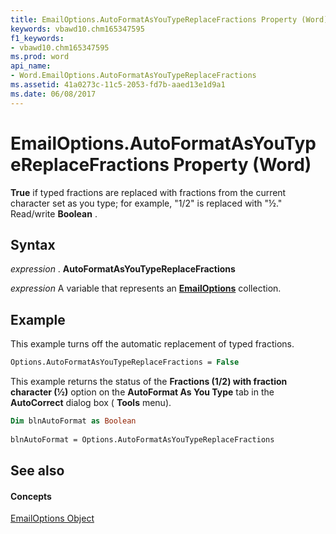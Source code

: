 ```yaml
---
title: EmailOptions.AutoFormatAsYouTypeReplaceFractions Property (Word)
keywords: vbawd10.chm165347595
f1_keywords:
- vbawd10.chm165347595
ms.prod: word
api_name:
- Word.EmailOptions.AutoFormatAsYouTypeReplaceFractions
ms.assetid: 41a0273c-11c5-2053-fd7b-aaed13e1d9a1
ms.date: 06/08/2017
---
```



# EmailOptions.AutoFormatAsYouTypeReplaceFractions Property (Word)

 **True** if typed fractions are replaced with fractions from the current character set as you type; for example, "1/2" is replaced with "½." Read/write **Boolean** .


## Syntax

 _expression_ . **AutoFormatAsYouTypeReplaceFractions**

 _expression_ A variable that represents an **[EmailOptions](Word.EmailOptions.md)** collection.


## Example

This example turns off the automatic replacement of typed fractions.


```vb
Options.AutoFormatAsYouTypeReplaceFractions = False
```

This example returns the status of the  **Fractions (1/2) with fraction character (½)** option on the **AutoFormat As You Type** tab in the **AutoCorrect** dialog box ( **Tools** menu).




```vb
Dim blnAutoFormat as Boolean 
 
blnAutoFormat = Options.AutoFormatAsYouTypeReplaceFractions
```


## See also


#### Concepts


[EmailOptions Object](Word.EmailOptions.md)


